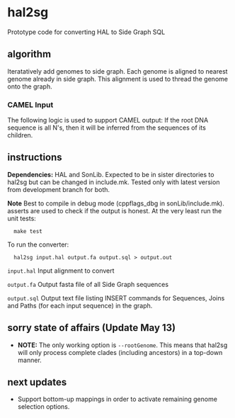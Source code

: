 # hal2sg
Prototype code for converting HAL to Side Graph SQL

## algorithm

Iteratatively add genomes to side graph.  Each genome is aligned to nearest genome already in side graph.  This alignment is used to thread the genome onto the graph.

### CAMEL Input

The following logic is used to support CAMEL output:  If the root DNA sequence is all N's, then it will be inferred from the sequences of its children. 

## instructions

**Dependencies:**  HAL and SonLib.  Expected to be in sister directories to hal2sg but can be changed in include.mk.  Tested only with latest version from development branch for both. 

**Note** Best to compile in debug mode (cppflags_dbg in sonLib/include.mk).  asserts are used to check if the output is honest.  At the very least run the unit tests:

	  make test

To run the converter:

	  hal2sg input.hal output.fa output.sql > output.out

`input.hal` Input alignment to convert

`output.fa` Output fasta file of all Side Graph sequences

`output.sql` Output text file listing INSERT commands for Sequences, Joins and Paths (for each input sequence) in the graph.

## sorry state of affairs (Update May 13)

* **NOTE:** The only working option is `--rootGenome`.  This means that hal2sg will only process complete clades (including ancestors) in a top-down manner. 

## next updates

* Support bottom-up mappings in order to activate remaining genome selection options.  




